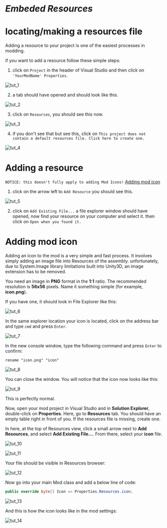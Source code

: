 # *Embeded Resources* #

# locating/making a resources file

Adding a resource to your project is one of the easiest processes in modding.

if you want to add a resource follow these simple steps:

1. click on `Project` in the header of Visual Studio and then click on `'YourModName' Properties`.

![tut_1](/EmbededResources/Media/1.png)

2. a tab should have opened and should look like this.

![tut_2](/EmbededResources/Media/2.png)

3. click on `Resources`, you should see this now.

![tut_3](/EmbededResources/Media/3.png)

4. if you don't see that but see this, click on  `This project does not contain a default resources file. Click here to create one.`

![tut_4](/EmbededResources/Media/4.png)

# Adding a resource

`NOTICE: this doesn't fully apply to adding Mod Icons!`
[Adding mod icon](ForCreators/EmbededResources.md?id=adding-mod-icon)

1. click on the arrow left to `Add Resource` you should see this.

![tut_5](/EmbededResources/Media/5.png)

2. click on `Add Existing File...` a file explorer window should have opened, now find your resource on your computer and select it. then click on `Open when you found it.`

# Adding mod icon

Adding an icon to the mod is a very simple and fast process. It involves simply adding an image file into Resources of the assembly. unfortunately, due to System.Image library limitations built into Unity3D, an image extension has to be removed.

You need an image in **PNG** format in the **1:1** ratio. The recommended resolution is **56x56** pixels. Name it something simple (for example, **icon.png**).

If you have one, it should look in File Explorer like this:

![tut_6](/AddingModIcon/Media/1.png)

In the same explorer location your icon is located, click on the address bar and type `cmd` and press `Enter`.

![tut_7](/AddingModIcon/Media/2.png)

In the new console window, type the following command and press `Enter` to confirm:

```batch
rename "icon.png" "icon"
```

![tut_8](/AddingModIcon/Media/3.png)

You can close the window. You will notice that the icon now looks like this:

![tut_9](/AddingModIcon/Media/4.png)

This is perfectly normal.

Now, open your mod project in Visual Studio and in **Solution Explorer**, double-click on **Properties**. Here, go to **Resources** tab. You should have an empty table right in front of you. If the resources file is missing, create one.

In here, at the top of Resources view, click a small arrow next to **Add Resources**, and select **Add Existing File...**. From there, select your **icon** file.

![tut_10](/AddingModIcon/Media/5.png)

![tut_11](/AddingModIcon/Media/6.png)

Your file should be visible in Resources browser:

![tut_12](/AddingModIcon/Media/7.png)

Now go into your main Mod class and add a below line of code:

```csharp
public override byte[] Icon => Properties.Resources.icon;
```

![tut_13](/AddingModIcon/Media/8.png)

And this is how the icon looks like in the mod settings:

![tut_14](/AddingModIcon/Media/9.png)
